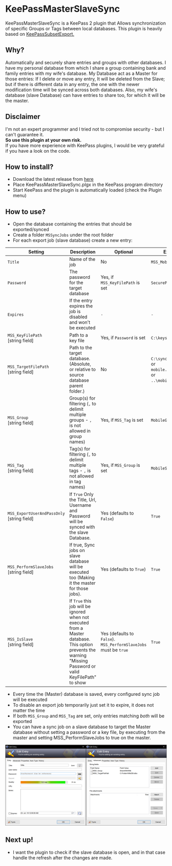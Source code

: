 # KeePassMasterSlaveSync
KeePassMasterSlaveSync is a KeePass 2 plugin that Allows synchronization of specific Groups or Tags between local databases.
This plugin is heavily based on [KeePassSubsetExport.](https://github.com/lukeIam/KeePassSubsetExport)

## Why?
Automatically and securely share entries and groups with other databases. I have my personal database from which I share a group containing bank and family entries with my wife's database.
My Database act as a Master for those entries: If I delete or move any entry, It will be deleted from the Slave; but if there is different data in any entry, the one with the newer modification time will be synced across both databases.
Also, my wife's database (slave Database) can have entries to share too, for which it will be the master.

## Disclaimer
I'm not an expert programmer and I tried not to compromise security - but I can't guarantee it.  
**So use this plugin at your own risk.**  
If you have more experience with KeePass plugins, I would be very grateful if you have a look on the code.

## How to install?
- Download the latest release from [here](https://github.com/Angelelz/KeePassMasterSlaveSync/releases)
- Place KeePassMasterSlaveSync.plgx in the KeePass program directory
- Start KeePass and the plugin is automatically loaded (check the Plugin menu)

## How to use?
- Open the database containing the entries that should be exported/synced
- Create a folder `MSSyncJobs` under the root folder
- For each export job (slave database) create a new entry:

| Setting                                                   | Description                                                             | Optional                                   | Example                                 |
| --------------------------------------------------------- | ----------------------------------------------------------------------- | ------------------------------------------ | --------------------------------------- |
| `Title`                                                   | Name of the job                                                         | No                                         | `MSS_MobilePhone`           |
| `Password`                                                | The password for the target database                                    | Yes, if `MSS_KeyFilePath` is set  | `SecurePW!`                             |
| `Expires`                                                 | If the entry expires the job is disabled and won't be executed          | `-`                                        | `-`                                     |
| `MSS_KeyFilePath`<br>[string field]           | Path to a key file                                                      | Yes, if `Password` is set                  | `C:\keys\mobile.key`                    |
| `MSS_TargetFilePath`<br>[string field]        | Path to the target database.<br>(Absolute, or relative to source database parent folder.) | No                       | `C:\sync\mobile.kdbx`<br>or<br>`mobile.kdbx`<br>or<br>`..\mobile.kdbx` |
| `MSS_Group`<br>[string field]                 | Group(s) for filtering (`,` to delimit multiple groups - `,` is not allowed in group names)| Yes, if `MSS_Tag` is set          | `MobileGroup`                           |
| `MSS_Tag`<br>[string field]                   | Tag(s) for filtering (`,` to delimit multiple tags - `,` is not allowed in tag names)| Yes, if `MSS_Group` is set        | `MobileSync`                            |
| `MSS_ExportUserAndPassOnly`<br>[string field]    | If `True` Only the Title, Url, Username and Password will be synced with the slave Database. | Yes (defaults to `False`) | `True`                             |
| `MSS_PerformSlaveJobs`<br>[string field]    | If true, Sync jobs on slave database will be executed too (Making it the master for those jobs). | Yes (defaults to `True`) | `True`                             |
| `MSS_IsSlave`<br>[string field]    | If `True` this job will be ignored when not executed from a Master database. This option prevents the warning "Missing Password or valid KeyFilePath" to show | Yes (defaults to `False`). `MSS_PerformSlaveJobs` must be `true` | `True`                             |

- Every time the (Master) database is saved, every configured sync job will be executed
- To disable an export job temporarily just set it to expire, it does not matter the time
- If both `MSS_Group` and `MSS_Tag` are set, only entries matching *both* will be exported
- You can have a sync job on a slave database to target the Master database without setting a password or a key file, by executing from the master and setting MSS_PerformSlaveJobs to true on the master.

![create](https://raw.githubusercontent.com/Angelelz/KeePassMasterSlaveSync/master/KeePassMasterSlaveSync/Capture/CaptureMSS.png)

## Next up!
- I want the plugin to check if the slave database is open, and in that case handle the refresh after the changes are made.
